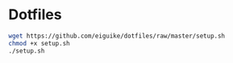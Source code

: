 # Dotfiles

```sh
wget https://github.com/eiguike/dotfiles/raw/master/setup.sh
chmod +x setup.sh
./setup.sh
```
